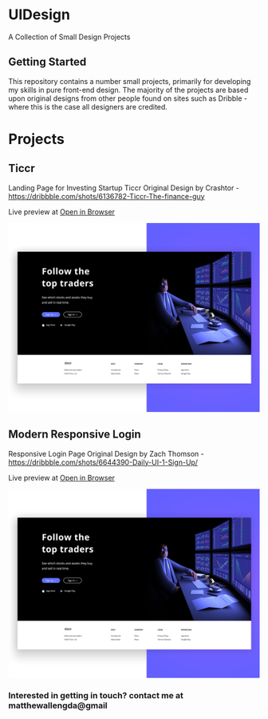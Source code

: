 # UIDesign
A Collection of Small Design Projects

## Getting Started

This repository contains a number small projects, primarily for developing my skills in pure front-end design. The majority of the projects are based upon original designs from other people found on sites such as Dribble - where this is the case all designers are credited.

# Projects

##  Ticcr
Landing Page for Investing Startup Ticcr
Original Design by Crashtor - https://dribbble.com/shots/6136782-Ticcr-The-finance-guy

Live preview at [Open in Browser](https://htmlpreview.github.io/?https://github.com/imMatt/UIDesign/blob/master/ticcr/index.html)

![Ticcr UI Design](https://raw.githubusercontent.com/imMatt/UIDesign/master/Ticcr/screenshot.png "Ticcr UI Design")


## Modern Responsive Login
Responsive Login Page
Original Design by Zach Thomson - https://dribbble.com/shots/6644390-Daily-UI-1-Sign-Up/

Live preview at [Open in Browser](https://htmlpreview.github.io/?https://github.com/imMatt/UIDesign/blob/master/SplitAuth/login.html)

![Modern Responsive Login](https://raw.githubusercontent.com/imMatt/UIDesign/master/Ticcr/screenshot.png "Ticcr UI Design")

### Interested in getting in touch? contact me at matthewallengda@gmail